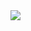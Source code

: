  <img src="https://media.discordapp.net/attachments/1077363198241546303/1302743733594488972/Untitled584_20241103151821.png?ex=67293a25&is=6727e8a5&hm=a0c60b76032b9e5228518b4bb8ac323d27be88dde221ed4ca4e07288588e6617&=&format=webp&quality=lossless&width=604&height=700" />
